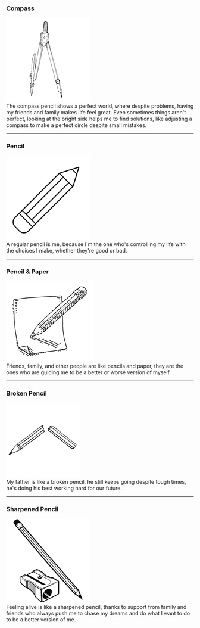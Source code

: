 ### Compass

![COMPASS](pictures/compass.png)  
The compass pencil shows a perfect world, where despite problems, having my friends and family makes life feel great. Even sometimes things aren't perfect, looking at the bright side helps me to find solutions, like adjusting a compass to make a perfect circle despite small mistakes.

---

### Pencil

![PENCIL](pictures/pencil.png)  
A regular pencil is me, because I'm the one who's controlling my life with the choices I make, whether they're good or bad.

---

### Pencil & Paper

![PENCIL AND PAPER](pictures/pencilwithpaper.png)  
Friends, family, and other people are like pencils and paper, they are the ones who are guiding me to be a better or worse version of myself.

---

### Broken Pencil

![BROKEN PENCIL](pictures/brokenpencil.png)  
My father is like a broken pencil, he still keeps going despite tough times, he's doing his best working hard for our future.

---

### Sharpened Pencil

![SHARPENED PENCIL](pictures/sharpenedpencil.png)  
Feeling alive is like a sharpened pencil, thanks to support from family and friends who always push me to chase my dreams and do what I want to do to be a better version of me.